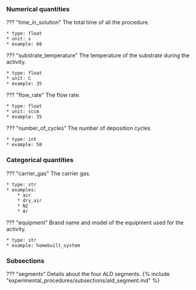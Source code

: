### Numerical quantities
??? "time_in_solution"
    The total time of all the procedure. 

    * type: float
    * unit: s
    * example: 60

??? "substrate_temperature"
    The temperature of the substrate during the activity. 

    * type: float
    * unit: C
    * example: 35

??? "flow_rate"
    The flow rate.

    * type: float
    * unit: sccm
    * example: 35

??? "number_of_cycles"
    The number of deposition cycles

    * type: int
    * example: 50    

### Categorical quantities
??? "carrier_gas"
    The carrier gas.

    * type: str
    * examples:
        * air
        * dry_air
        * N2
        * Ar

??? "equipment"
    Brand name and model of the equipment used for the activity.

    * type: str
    * example: homebuilt_system

### Subsections
??? "segments"
    Details about the four ALD segments.
    {% include "experimental_procedures/subsections/ald_segment.md" %} 
   